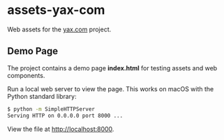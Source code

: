 # assets-yax-com

Web assets for the [yax.com](https://yax.com) project.

## Demo Page

The project contains a demo page **index.html** for testing assets and web components.

Run a local web server to view the page. This works on macOS with the Python standard library:

```bash
$ python -m SimpleHTTPServer
Serving HTTP on 0.0.0.0 port 8000 ...
```

View the file at [http://localhost:8000](http://localhost:8000).
